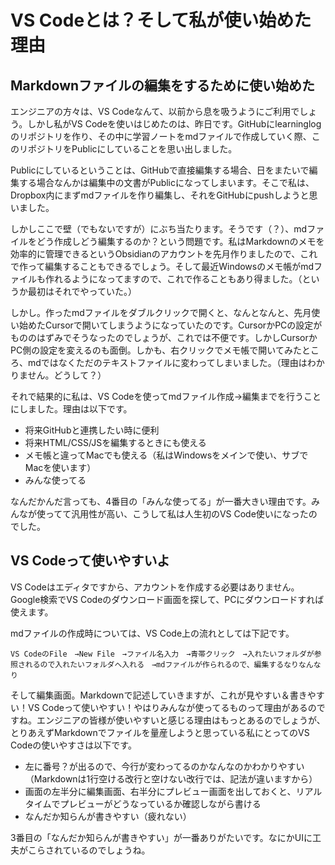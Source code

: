# VS Codeとは？そして私が使い始めた理由

## Markdownファイルの編集をするために使い始めた

エンジニアの方々は、VS Codeなんて、以前から息を吸うようにご利用でしょう。しかし私がVS Codeを使いはじめたのは、昨日です。GitHubにlearninglogのリポジトリを作り、その中に学習ノートをmdファイルで作成していく際、このリポジトリをPublicにしていることを思い出しました。

Publicにしているということは、GitHubで直接編集する場合、日をまたいで編集する場合なんかは編集中の文書がPublicになってしまいます。そこで私は、Dropbox内にまずmdファイルを作り編集し、それをGitHubにpushしようと思いました。

しかしここで壁（でもないですが）にぶち当たります。そうです（？）、mdファイルをどう作成しどう編集するのか？という問題です。私はMarkdownのメモを効率的に管理できるというObsidianのアカウントを先月作りましたので、これで作って編集することもできるでしょう。そして最近Windowsのメモ帳がmdファイルも作れるようになってますので、これで作ることもあり得ました。（というか最初はそれでやっていた。）

しかし。作ったmdファイルをダブルクリックで開くと、なんとなんと、先月使い始めたCursorで開いてしまうようになっていたのです。CursorかPCの設定がもののはずみでそうなったのでしょうが、これでは不便です。しかしCursorかPC側の設定を変えるのも面倒。しかも、右クリックでメモ帳で開いてみたところ、mdではなくただのテキストファイルに変わってしまいました。（理由はわかりません。どうして？）

それで結果的に私は、VS Codeを使ってmdファイル作成→編集までを行うことにしました。理由は以下です。

- 将来GitHubと連携したい時に便利
- 将来HTML/CSS/JSを編集するときにも使える
- メモ帳と違ってMacでも使える（私はWindowsをメインで使い、サブでMacを使います）
- みんな使ってる

なんだかんだ言っても、4番目の「みんな使ってる」が一番大きい理由です。みんなが使ってて汎用性が高い、こうして私は人生初のVS Code使いになったのでした。

## VS Codeって使いやすいよ

VS Codeはエディタですから、アカウントを作成する必要はありません。Google検索でVS Codeのダウンロード画面を探して、PCにダウンロードすれば使えます。

mdファイルの作成時については、VS Code上の流れとしては下記です。

`VS CodeのFile　→New File　→ファイル名入力　→青帯クリック　→入れたいフォルダが参照されるので入れたいフォルダへ入れる　→mdファイルが作られるので、編集するなりなんなり`

そして編集画面。Markdownで記述していきますが、これが見やすい＆書きやすい！VS Codeって使いやすい！やはりみんなが使ってるものって理由があるのですね。エンジニアの皆様が使いやすいと感じる理由はもっとあるのでしょうが、とりあえずMarkdownでファイルを量産しようと思っている私にとってのVS Codeの使いやすさは以下です。

- 左に番号？が出るので、今行が変わってるのかなんなのかわかりやすい（Markdownは1行空ける改行と空けない改行では、記法が違いますから）
- 画面の左半分に編集画面、右半分にプレビュー画面を出しておくと、リアルタイムでプレビューがどうなっているか確認しながら書ける
- なんだか知らんが書きやすい（疲れない）

3番目の「なんだか知らんが書きやすい」が一番ありがたいです。なにかUIに工夫がこらされているのでしょうね。
